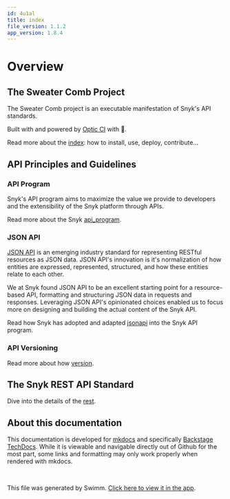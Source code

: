 ```yaml
---
id: 4u1al
title: index
file_version: 1.1.2
app_version: 1.8.4
---
```


# Overview

## The Sweater Comb Project

The Sweater Comb project is an executable manifestation of Snyk's API standards.

Built with and powered by [Optic CI](https://www.useoptic.com/docs/) with 💜.

Read more about the [index](index.tighu.sw.md): how to install, use, deploy, contribute...

## API Principles and Guidelines

### API Program

Snyk's API program aims to maximize the value we provide to developers and the extensibility of the Snyk platform through APIs.

Read more about the Snyk [api_program](api_program.7k76y.sw.md).

### JSON API

[JSON API](https://jsonapi.org/) is an emerging industry standard for representing RESTful resources as JSON data. JSON API's innovation is it's normalization of how entities are expressed, represented, structured, and how these entities relate to each other.

We at Snyk found JSON API to be an excellent starting point for a resource-based API, formatting and structuring JSON data in requests and responses. Leveraging JSON API's opinionated choices enabled us to focus more on designing and building the actual content of the Snyk API.

Read how Snyk has adopted and adapted [jsonapi](jsonapi.zsibl.sw.md) into the Snyk API program.

### API Versioning

Read more about how [version](version.e95kl.sw.md).

## The Snyk REST API Standard

Dive into the details of the [rest](rest.m09xr.sw.md).

## About this documentation

This documentation is developed for [mkdocs](https://www.mkdocs.org/) and specifically [Backstage TechDocs](https://backstage.io/docs/features/techdocs/techdocs-overview). While it is viewable and navigable directly out of Github for the most part, some links and formatting may only work properly when rendered with mkdocs.

<br/>

This file was generated by Swimm. [Click here to view it in the app](https://app.swimm.io/repos/Z2l0aHViJTNBJTNBc3dlYXRlci1jb21iJTNBJTNBc255aw==/docs/4u1al).
